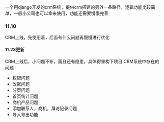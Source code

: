 一个用django开发的crm系统，提供crm搭建的另外一条路径，逻辑功能比较简单，一般小公司也可以拿来使用，功能还需要慢慢完善

### 11.10
CRM上线，先使用着，后面有什么问题再慢慢进行优化

#### 11.23更新
CRM上线后，小问题不断，而且还有隐患，具体得重构下项目
CRM系统中存在的问题：
* 权限问题
* 改密问题
* 分页问题
* 首页统计问题
* 商机产品问题
* 添加联系人，商机，拜访记录问题
* 导入导出功能